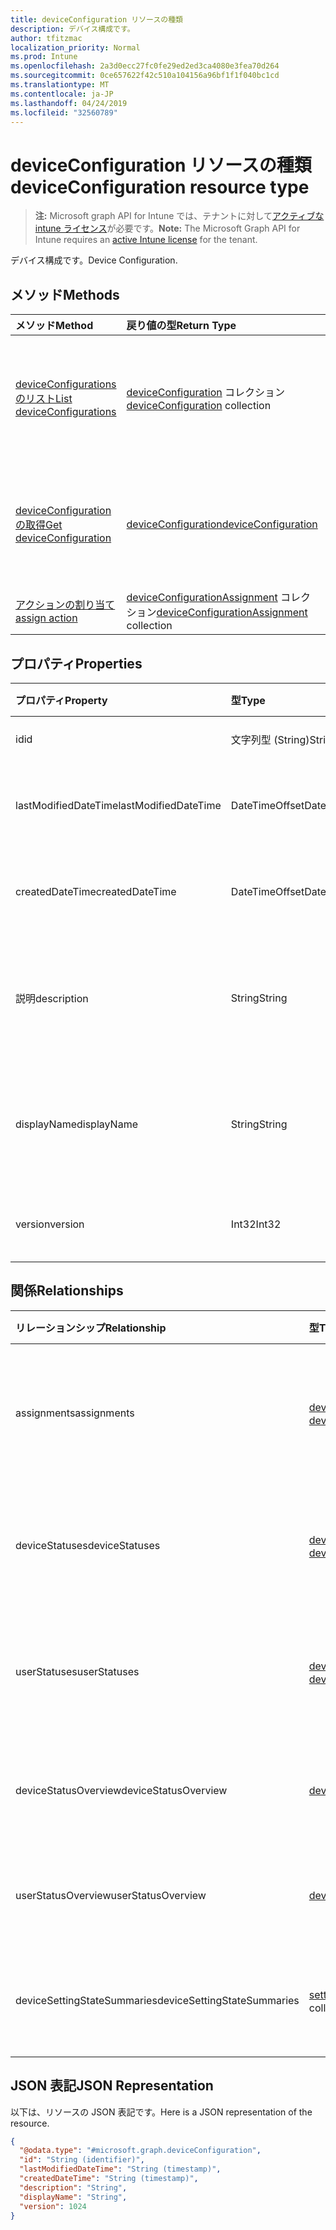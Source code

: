 ```yaml
---
title: deviceConfiguration リソースの種類
description: デバイス構成です。
author: tfitzmac
localization_priority: Normal
ms.prod: Intune
ms.openlocfilehash: 2a3d0ecc27fc0fe29ed2ed3ca4080e3fea70d264
ms.sourcegitcommit: 0ce657622f42c510a104156a96bf1f1f040bc1cd
ms.translationtype: MT
ms.contentlocale: ja-JP
ms.lasthandoff: 04/24/2019
ms.locfileid: "32560789"
---
```

# <a name="deviceconfiguration-resource-type"></a><span data-ttu-id="f7c92-103">deviceConfiguration リソースの種類</span><span class="sxs-lookup"><span data-stu-id="f7c92-103">deviceConfiguration resource type</span></span>

> <span data-ttu-id="f7c92-104">**注:** Microsoft graph API for Intune では、テナントに対して[アクティブな intune ライセンス](https://go.microsoft.com/fwlink/?linkid=839381)が必要です。</span><span class="sxs-lookup"><span data-stu-id="f7c92-104">**Note:** The Microsoft Graph API for Intune requires an [active Intune license](https://go.microsoft.com/fwlink/?linkid=839381) for the tenant.</span></span>

<span data-ttu-id="f7c92-105">デバイス構成です。</span><span class="sxs-lookup"><span data-stu-id="f7c92-105">Device Configuration.</span></span>

## <a name="methods"></a><span data-ttu-id="f7c92-106">メソッド</span><span class="sxs-lookup"><span data-stu-id="f7c92-106">Methods</span></span>
|<span data-ttu-id="f7c92-107">メソッド</span><span class="sxs-lookup"><span data-stu-id="f7c92-107">Method</span></span>|<span data-ttu-id="f7c92-108">戻り値の型</span><span class="sxs-lookup"><span data-stu-id="f7c92-108">Return Type</span></span>|<span data-ttu-id="f7c92-109">説明</span><span class="sxs-lookup"><span data-stu-id="f7c92-109">Description</span></span>|
|:---|:---|:---|
|[<span data-ttu-id="f7c92-110">deviceConfigurations のリスト</span><span class="sxs-lookup"><span data-stu-id="f7c92-110">List deviceConfigurations</span></span>](../api/intune-deviceconfig-deviceconfiguration-list.md)|<span data-ttu-id="f7c92-111">[deviceConfiguration](../resources/intune-deviceconfig-deviceconfiguration.md) コレクション</span><span class="sxs-lookup"><span data-stu-id="f7c92-111">[deviceConfiguration](../resources/intune-deviceconfig-deviceconfiguration.md) collection</span></span>|<span data-ttu-id="f7c92-112">[deviceConfiguration](../resources/intune-deviceconfig-deviceconfiguration.md) オブジェクトのプロパティとリレーションシップをリストします。</span><span class="sxs-lookup"><span data-stu-id="f7c92-112">List properties and relationships of the [deviceConfiguration](../resources/intune-deviceconfig-deviceconfiguration.md) objects.</span></span>|
|[<span data-ttu-id="f7c92-113">deviceConfiguration の取得</span><span class="sxs-lookup"><span data-stu-id="f7c92-113">Get deviceConfiguration</span></span>](../api/intune-deviceconfig-deviceconfiguration-get.md)|[<span data-ttu-id="f7c92-114">deviceConfiguration</span><span class="sxs-lookup"><span data-stu-id="f7c92-114">deviceConfiguration</span></span>](../resources/intune-deviceconfig-deviceconfiguration.md)|<span data-ttu-id="f7c92-115">[deviceConfiguration](../resources/intune-deviceconfig-deviceconfiguration.md) オブジェクトのプロパティとリレーションシップを読み取ります。</span><span class="sxs-lookup"><span data-stu-id="f7c92-115">Read properties and relationships of the [deviceConfiguration](../resources/intune-deviceconfig-deviceconfiguration.md) object.</span></span>|
|[<span data-ttu-id="f7c92-116">アクションの割り当て</span><span class="sxs-lookup"><span data-stu-id="f7c92-116">assign action</span></span>](../api/intune-deviceconfig-deviceconfiguration-assign.md)|<span data-ttu-id="f7c92-117">[deviceConfigurationAssignment](../resources/intune-deviceconfig-deviceconfigurationassignment.md) コレクション</span><span class="sxs-lookup"><span data-stu-id="f7c92-117">[deviceConfigurationAssignment](../resources/intune-deviceconfig-deviceconfigurationassignment.md) collection</span></span>|<span data-ttu-id="f7c92-118">まだ文書化されていません</span><span class="sxs-lookup"><span data-stu-id="f7c92-118">Not yet documented</span></span>|

## <a name="properties"></a><span data-ttu-id="f7c92-119">プロパティ</span><span class="sxs-lookup"><span data-stu-id="f7c92-119">Properties</span></span>
|<span data-ttu-id="f7c92-120">プロパティ</span><span class="sxs-lookup"><span data-stu-id="f7c92-120">Property</span></span>|<span data-ttu-id="f7c92-121">型</span><span class="sxs-lookup"><span data-stu-id="f7c92-121">Type</span></span>|<span data-ttu-id="f7c92-122">説明</span><span class="sxs-lookup"><span data-stu-id="f7c92-122">Description</span></span>|
|:---|:---|:---|
|<span data-ttu-id="f7c92-123">id</span><span class="sxs-lookup"><span data-stu-id="f7c92-123">id</span></span>|<span data-ttu-id="f7c92-124">文字列型 (String)</span><span class="sxs-lookup"><span data-stu-id="f7c92-124">String</span></span>|<span data-ttu-id="f7c92-125">エンティティのキー。</span><span class="sxs-lookup"><span data-stu-id="f7c92-125">Key of the entity.</span></span>|
|<span data-ttu-id="f7c92-126">lastModifiedDateTime</span><span class="sxs-lookup"><span data-stu-id="f7c92-126">lastModifiedDateTime</span></span>|<span data-ttu-id="f7c92-127">DateTimeOffset</span><span class="sxs-lookup"><span data-stu-id="f7c92-127">DateTimeOffset</span></span>|<span data-ttu-id="f7c92-128">オブジェクトの最終更新の DateTime。</span><span class="sxs-lookup"><span data-stu-id="f7c92-128">DateTime the object was last modified.</span></span>|
|<span data-ttu-id="f7c92-129">createdDateTime</span><span class="sxs-lookup"><span data-stu-id="f7c92-129">createdDateTime</span></span>|<span data-ttu-id="f7c92-130">DateTimeOffset</span><span class="sxs-lookup"><span data-stu-id="f7c92-130">DateTimeOffset</span></span>|<span data-ttu-id="f7c92-131">オブジェクトが作成された DateTime。</span><span class="sxs-lookup"><span data-stu-id="f7c92-131">DateTime the object was created.</span></span>|
|<span data-ttu-id="f7c92-132">説明</span><span class="sxs-lookup"><span data-stu-id="f7c92-132">description</span></span>|<span data-ttu-id="f7c92-133">String</span><span class="sxs-lookup"><span data-stu-id="f7c92-133">String</span></span>|<span data-ttu-id="f7c92-134">デバイス構成について管理者が提供した説明です。</span><span class="sxs-lookup"><span data-stu-id="f7c92-134">Admin provided description of the Device Configuration.</span></span>|
|<span data-ttu-id="f7c92-135">displayName</span><span class="sxs-lookup"><span data-stu-id="f7c92-135">displayName</span></span>|<span data-ttu-id="f7c92-136">String</span><span class="sxs-lookup"><span data-stu-id="f7c92-136">String</span></span>|<span data-ttu-id="f7c92-137">デバイス構成について管理者が指定した名前です。</span><span class="sxs-lookup"><span data-stu-id="f7c92-137">Admin provided name of the device configuration.</span></span>|
|<span data-ttu-id="f7c92-138">version</span><span class="sxs-lookup"><span data-stu-id="f7c92-138">version</span></span>|<span data-ttu-id="f7c92-139">Int32</span><span class="sxs-lookup"><span data-stu-id="f7c92-139">Int32</span></span>|<span data-ttu-id="f7c92-140">デバイス構成のバージョン。</span><span class="sxs-lookup"><span data-stu-id="f7c92-140">Version of the device configuration.</span></span>|

## <a name="relationships"></a><span data-ttu-id="f7c92-141">関係</span><span class="sxs-lookup"><span data-stu-id="f7c92-141">Relationships</span></span>
|<span data-ttu-id="f7c92-142">リレーションシップ</span><span class="sxs-lookup"><span data-stu-id="f7c92-142">Relationship</span></span>|<span data-ttu-id="f7c92-143">型</span><span class="sxs-lookup"><span data-stu-id="f7c92-143">Type</span></span>|<span data-ttu-id="f7c92-144">説明</span><span class="sxs-lookup"><span data-stu-id="f7c92-144">Description</span></span>|
|:---|:---|:---|
|<span data-ttu-id="f7c92-145">assignments</span><span class="sxs-lookup"><span data-stu-id="f7c92-145">assignments</span></span>|<span data-ttu-id="f7c92-146">[deviceConfigurationAssignment](../resources/intune-deviceconfig-deviceconfigurationassignment.md) コレクション</span><span class="sxs-lookup"><span data-stu-id="f7c92-146">[deviceConfigurationAssignment](../resources/intune-deviceconfig-deviceconfigurationassignment.md) collection</span></span>|<span data-ttu-id="f7c92-147">デバイスの構成プロファイルの割り当てのリスト。</span><span class="sxs-lookup"><span data-stu-id="f7c92-147">The list of assignments for the device configuration profile.</span></span>|
|<span data-ttu-id="f7c92-148">deviceStatuses</span><span class="sxs-lookup"><span data-stu-id="f7c92-148">deviceStatuses</span></span>|<span data-ttu-id="f7c92-149">[deviceConfigurationDeviceStatus](../resources/intune-deviceconfig-deviceconfigurationdevicestatus.md) コレクション</span><span class="sxs-lookup"><span data-stu-id="f7c92-149">[deviceConfigurationDeviceStatus](../resources/intune-deviceconfig-deviceconfigurationdevicestatus.md) collection</span></span>|<span data-ttu-id="f7c92-150">デバイスごとのデバイス構成のインストール状況。</span><span class="sxs-lookup"><span data-stu-id="f7c92-150">Device configuration installation status by device.</span></span>|
|<span data-ttu-id="f7c92-151">userStatuses</span><span class="sxs-lookup"><span data-stu-id="f7c92-151">userStatuses</span></span>|<span data-ttu-id="f7c92-152">[deviceConfigurationUserStatus](../resources/intune-deviceconfig-deviceconfigurationuserstatus.md) コレクション</span><span class="sxs-lookup"><span data-stu-id="f7c92-152">[deviceConfigurationUserStatus](../resources/intune-deviceconfig-deviceconfigurationuserstatus.md) collection</span></span>|<span data-ttu-id="f7c92-153">ユーザーごとのデバイス構成のインストール状態。</span><span class="sxs-lookup"><span data-stu-id="f7c92-153">Device configuration installation status by user.</span></span>|
|<span data-ttu-id="f7c92-154">deviceStatusOverview</span><span class="sxs-lookup"><span data-stu-id="f7c92-154">deviceStatusOverview</span></span>|[<span data-ttu-id="f7c92-155">deviceConfigurationDeviceOverview</span><span class="sxs-lookup"><span data-stu-id="f7c92-155">deviceConfigurationDeviceOverview</span></span>](../resources/intune-deviceconfig-deviceconfigurationdeviceoverview.md)|<span data-ttu-id="f7c92-156">デバイス構成のデバイス状態の概要</span><span class="sxs-lookup"><span data-stu-id="f7c92-156">Device Configuration devices status overview</span></span>|
|<span data-ttu-id="f7c92-157">userStatusOverview</span><span class="sxs-lookup"><span data-stu-id="f7c92-157">userStatusOverview</span></span>|[<span data-ttu-id="f7c92-158">deviceConfigurationUserOverview</span><span class="sxs-lookup"><span data-stu-id="f7c92-158">deviceConfigurationUserOverview</span></span>](../resources/intune-deviceconfig-deviceconfigurationuseroverview.md)|<span data-ttu-id="f7c92-159">デバイス構成のユーザー状態の概要</span><span class="sxs-lookup"><span data-stu-id="f7c92-159">Device Configuration users status overview</span></span>|
|<span data-ttu-id="f7c92-160">deviceSettingStateSummaries</span><span class="sxs-lookup"><span data-stu-id="f7c92-160">deviceSettingStateSummaries</span></span>|<span data-ttu-id="f7c92-161">[settingStateDeviceSummary](../resources/intune-deviceconfig-settingstatedevicesummary.md) コレクション</span><span class="sxs-lookup"><span data-stu-id="f7c92-161">[settingStateDeviceSummary](../resources/intune-deviceconfig-settingstatedevicesummary.md) collection</span></span>|<span data-ttu-id="f7c92-162">デバイス構成設定状態のデバイスの要約</span><span class="sxs-lookup"><span data-stu-id="f7c92-162">Device Configuration Setting State Device Summary</span></span>|

## <a name="json-representation"></a><span data-ttu-id="f7c92-163">JSON 表記</span><span class="sxs-lookup"><span data-stu-id="f7c92-163">JSON Representation</span></span>
<span data-ttu-id="f7c92-164">以下は、リソースの JSON 表記です。</span><span class="sxs-lookup"><span data-stu-id="f7c92-164">Here is a JSON representation of the resource.</span></span>
<!-- {
  "blockType": "resource",
  "keyProperty": "id",
  "@odata.type": "microsoft.graph.deviceConfiguration"
}
-->
``` json
{
  "@odata.type": "#microsoft.graph.deviceConfiguration",
  "id": "String (identifier)",
  "lastModifiedDateTime": "String (timestamp)",
  "createdDateTime": "String (timestamp)",
  "description": "String",
  "displayName": "String",
  "version": 1024
}
```



